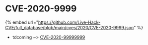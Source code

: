 # CVE-2020-9999
{% embed url="https://github.com/Live-Hack-CVE/full_database/blob/main/cves/2020/CVE-2020-9999.json" %}

* tdcoming ~> [CVE-2020-99999999](https://www.alice-snow.ru/2020/database/cve-2020-9999/cve-2020-99999999-tdcoming)